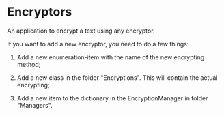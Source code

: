 # Encryptors
An application to encrypt a text using any encryptor.

If you want to add a new encryptor, you need to do a few things:

1) Add a new enumeration-item with the name of the new encrypting method;

2) Add a new class in the folder "Encryptions". This will contain the actual encrypting;

3) Add a new item to the dictionary in the EncryptionManager in folder "Managers".


